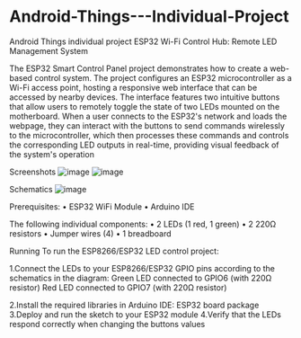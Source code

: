 # Android-Things---Individual-Project
Android Things individual project 
	ESP32 Wi-Fi Control Hub: Remote LED Management System

The ESP32 Smart Control Panel project demonstrates how to create a web-based control system. The project configures an ESP32 microcontroller as a Wi-Fi access point, hosting a responsive web interface that can be accessed by nearby devices. The interface features two intuitive buttons that allow users to remotely toggle the state of two LEDs mounted on the motherboard. When a user connects to the ESP32's network and loads the webpage, they can interact with the buttons to send commands wirelessly to the microcontroller, which then processes these commands and controls the corresponding LED outputs in real-time, providing visual feedback of the system's operation

Screenshots
![image](https://github.com/user-attachments/assets/0c191221-628e-465a-90c5-cfbbb35dddb5)
![image](https://github.com/user-attachments/assets/d2bd71cb-9ff5-4ac4-8c72-a2a890d559c4)


Schematics
 ![image](https://github.com/user-attachments/assets/1df868d3-99ba-4a30-905e-aa8c419e9b42)

Prerequisites:
•	ESP32 WiFi Module
•	Arduino IDE

The following individual components:
•	2 LEDs (1 red, 1 green)
•	2 220Ω resistors
•	Jumper wires (4) 
•	1 breadboard

Running
To run the ESP8266/ESP32 LED control project:

1.Connect the LEDs to your ESP8266/ESP32 GPIO pins according to the schematics in the diagram:
Green LED connected to GPIO6 (with 220Ω resistor)
Red LED connected to GPIO7 (with 220Ω resistor)

2.Install the required libraries in Arduino IDE: ESP32 board package
3.Deploy and run the sketch to your ESP32 module
4.Verify that the LEDs respond correctly when changing the buttons values 
